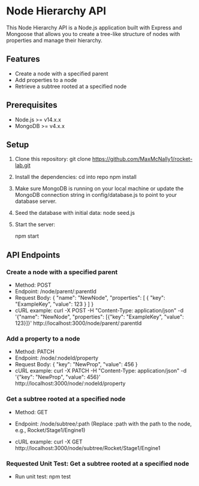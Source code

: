 # Node Hierarchy API

This Node Hierarchy API is a Node.js application built with Express and Mongoose that allows you to create a tree-like structure of nodes with properties and manage their hierarchy.

## Features

- Create a node with a specified parent
- Add properties to a node
- Retrieve a subtree rooted at a specified node

## Prerequisites

- Node.js >= v14.x.x
- MongoDB >= v4.x.x

## Setup

1. Clone this repository:
   git clone https://github.com/MaxMcNally1/rocket-lab.git

2. Install the dependencies:
   cd into repo
   npm install

3. Make sure MongoDB is running on your local machine or update the MongoDB connection string in config/database.js to point to your database server.

4. Seed the database with initial data:
   node seed.js

5. Start the server:

   npm start


## API Endpoints

### Create a node with a specified parent

- Method: POST
- Endpoint: /node/parent/:parentId
- Request Body:
  {
    "name": "NewNode",
    "properties": [
      {
        "key": "ExampleKey",
        "value": 123
      }
    ]
  }
- cURL example:
  curl -X POST -H "Content-Type: application/json" -d '{"name": "NewNode", "properties": [{"key": "ExampleKey", "value": 123}]}' http://localhost:3000/node/parent/:parentId

### Add a property to a node

- Method: PATCH
- Endpoint: /node/:nodeId/property
- Request Body:
  {
    "key": "NewProp",
    "value": 456
  }
- cURL example:
  curl -X PATCH -H "Content-Type: application/json" -d '{"key": "NewProp", "value": 456}' http://localhost:3000/node/:nodeId/property

### Get a subtree rooted at a specified node

- Method: GET
- Endpoint: /node/subtree/:path
  (Replace :path with the path to the node, e.g., Rocket/Stage1/Engine1)

- cURL example:
  curl -X GET http://localhost:3000/node/subtree/Rocket/Stage1/Engine1

### Requested Unit Test: Get a subtree rooted at a specified node
- Run unit test: npm test
